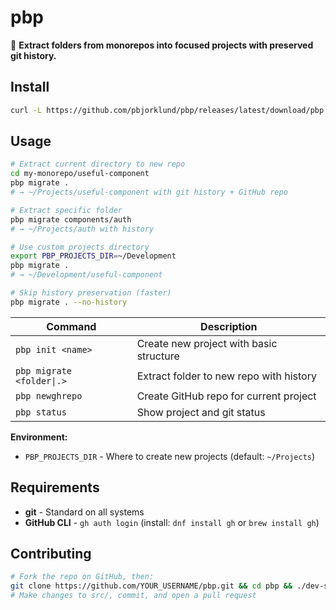 # pbp

🚀 **Extract folders from monorepos into focused projects with preserved git history.**

## Install

```bash
curl -L https://github.com/pbjorklund/pbp/releases/latest/download/pbp -o ~/.local/bin/pbp && chmod +x ~/.local/bin/pbp
```

## Usage

```bash
# Extract current directory to new repo
cd my-monorepo/useful-component  
pbp migrate .
# → ~/Projects/useful-component with git history + GitHub repo

# Extract specific folder
pbp migrate components/auth
# → ~/Projects/auth with history

# Use custom projects directory
export PBP_PROJECTS_DIR=~/Development
pbp migrate . 
# → ~/Development/useful-component

# Skip history preservation (faster)
pbp migrate . --no-history
```

| Command | Description |
|---------|-------------|
| `pbp init <name>` | Create new project with basic structure |
| `pbp migrate <folder\|.>` | Extract folder to new repo with history |
| `pbp newghrepo` | Create GitHub repo for current project |  
| `pbp status` | Show project and git status |

**Environment:**
- `PBP_PROJECTS_DIR` - Where to create new projects (default: `~/Projects`)

## Requirements

- **git** - Standard on all systems  
- **GitHub CLI** - `gh auth login` (install: `dnf install gh` or `brew install gh`)

## Contributing

```bash
# Fork the repo on GitHub, then:
git clone https://github.com/YOUR_USERNAME/pbp.git && cd pbp && ./dev-setup.sh
# Make changes to src/, commit, and open a pull request
```